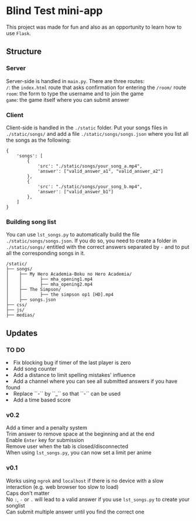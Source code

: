 # Blind Test mini-app
This project was made for fun and also as an opportunity to learn how to use ``Flask``.

## Structure
### Server
Server-side is handled in ``main.py``. There are three routes: <br>
 ``/``: the ``index.html`` route that asks confirmation for entering the ``/room/`` route <br>
``room``: the form to type the username and to join the game <br>
``game``: the game itself where you can submit answer <br>

### Client
Client-side is handled in the ``./static`` folder. Put your songs files in ``./static/songs/`` and add a file ``./static/songs/songs.json`` where you list all the songs as the following:
```
{
    'songs': [
        {
            'src': "./static/songs/your_song_a.mp4",
            'answer': ["valid_answer_a1", "valid_answer_a2"]
        }, 
        {
            'src': "./static/songs/your_song_b.mp4",
            'answer': ["valid_answer_b1"]
        },
    ]
}

```
### Building song list 
You can use ``lst_songs.py`` to automatically build the file ``./static/songs/songs.json``. If you do so, you need to create a folder in ``./static/songs/`` entitled with the correct answers separated by ``-`` and to put all the corresponding songs in it.

```
/static/
├── songs/
│    ├── My Hero Academia-Boku no Hero Academia/
│    │       ├── mha_opening1.mp4 
│    │       ├── mha_opening2.mp4 
│    ├── The Simpson/
│    │       ├── the simpson op1 [HD].mp4
│    ├── songs.json
├── css/
├── js/
├── medias/
```

## Updates
### TO DO
<li> Fix blocking bug if timer of the last player is zero
<li> Add song counter
<li> Add a distance to limit spelling mistakes' influence
<li> Add a channel where you can see all submitted answers if you have found 
<li> Replace ``-`` by ``_`` so that ``-`` can be used 
<li> Add a time based score


### v0.2
Add a timer and a penalty system <br>
Trim answer to remove space at the beginning and at the end <br>
Enable `Enter` key for submission <br>
Remove user when the tab is closed/disconnected <br>
When using ``lst_songs.py``, you can now set a limit per anime <br>

### v0.1
Works using ``ngrok`` and ``localhost`` if there is no device with a slow interaction (e.g. web browser too slow to load) <br>
Caps don't matter <br>
No ``:``, ``-`` or ``.`` will lead to a valid answer if you use ``lst_songs.py`` to create your songlist <br>
Can submit multiple answer until you find the correct one <br>
